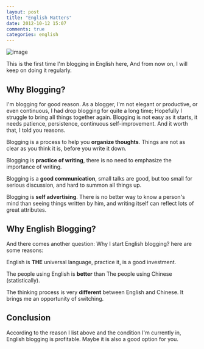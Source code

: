 ```yaml
---
layout: post
title: "English Matters"
date: 2012-10-12 15:07
comments: true
categories: english
---
```


![image](http://i.imgur.com/fD9By.jpg)

This is the first time I'm blogging in English here, 
And from now on, I will keep on doing it regularly.

Why Blogging?
------------------------------

I'm blogging for good reason. As a blogger, I'm not elegant or productive, or even continuous,
I had drop blogging for quite a long time; Hopefully I struggle to bring all things together again.
Blogging is not easy as it starts, it needs patience, persistence, continuous self-improvement.
And it worth that, I told you reasons.

Blogging is a process to help you **organize thoughts**. Things are not as clear as you think it is, before you write it down.

Blogging is **practice of writing**, there is no need to emphasize the importance of writing.

Blogging is a **good communication**, small talks are good, but too small for serious discussion, and hard to summon all things up.

Blogging is **self advertising**. There is no better way to know a person's mind than seeing things written by him, and writing itself can reflect lots of great attributes.

Why English Blogging?
------------------------------

And there comes another question: Why I start English blogging? here are some reasons:

English is **THE** universal language, practice it, is a good investment.

The people using English is **better** than The people using Chinese (statistically).

The thinking process is very **different** between English and Chinese. It brings me an opportunity of switching.

Conclusion
------------------------------

According to the reason I list above and the condition I'm currently in, English blogging is profitable.
Maybe it is also a good option for you.
